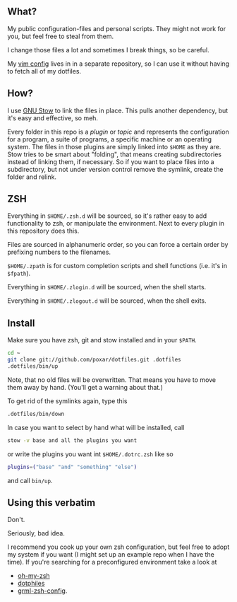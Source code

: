 
## What?

My public configuration-files and personal scripts. They might not work for
you, but feel free to steal from them.

I change those files a lot and sometimes I break things, so be careful.

My [vim config](https://github.com/poxar/vimfiles) lives in in a separate
repository, so I can use it without having to fetch all of my dotfiles.

## How?

I use [GNU Stow](http://www.gnu.org/software/stow/ "GNU Stow") to link the
files in place. This pulls another dependency, but it's easy and effective, so
meh.

Every folder in this repo is a *plugin* or *topic* and represents the
configuration for a program, a suite of programs, a specific machine or an
operating system. The files in those plugins are simply linked into `$HOME` as
they are. Stow tries to be smart about "folding", that means creating
subdirectories instead of linking them, if necessary. So if you want to place
files into a subdirectory, but not under version control remove the symlink,
create the folder and relink.

## ZSH

Everything in `$HOME/.zsh.d` will be sourced, so it's rather easy to add
functionality to zsh, or manipulate the environment. Next to every plugin in
this repository does this.

Files are sourced in alphanumeric order, so you can force a certain order by
prefixing numbers to the filenames.

`$HOME/.zpath` is for custom completion scripts and shell functions (i.e. it's
in `$fpath`).

Everything in `$HOME/.zlogin.d` will be sourced, when the shell starts.

Everything in `$HOME/.zlogout.d` will be sourced, when the shell exits.

## Install

Make sure you have zsh, git and stow installed and in your `$PATH`.

```sh
cd ~
git clone git://github.com/poxar/dotfiles.git .dotfiles
.dotfiles/bin/up
```

Note, that no old files will be overwritten. That means you have to move them
away by hand. (You'll get a warning about that.)

To get rid of the symlinks again, type this

```sh
.dotfiles/bin/down
```

In case you want to select by hand what will be installed, call

```sh
stow -v base and all the plugins you want
```

or write the plugins you want int `$HOME/.dotrc.zsh` like so

```sh
plugins=("base" "and" "something" "else")
```

and call `bin/up`.

## Using this verbatim

Don't.

Seriously, bad idea.

I recommend you cook up your own zsh configuration, but feel free to adopt my
system if you want (I might set up an example repo when I have the time). If
you're searching for a preconfigured environment take a look at

* [oh-my-zsh](https://github.com/robbyrussell/oh-my-zsh)
* [dotphiles](https://github.com/dotphiles/dotphiles)
* [grml-zsh-config](http://grml.org/zsh/).

